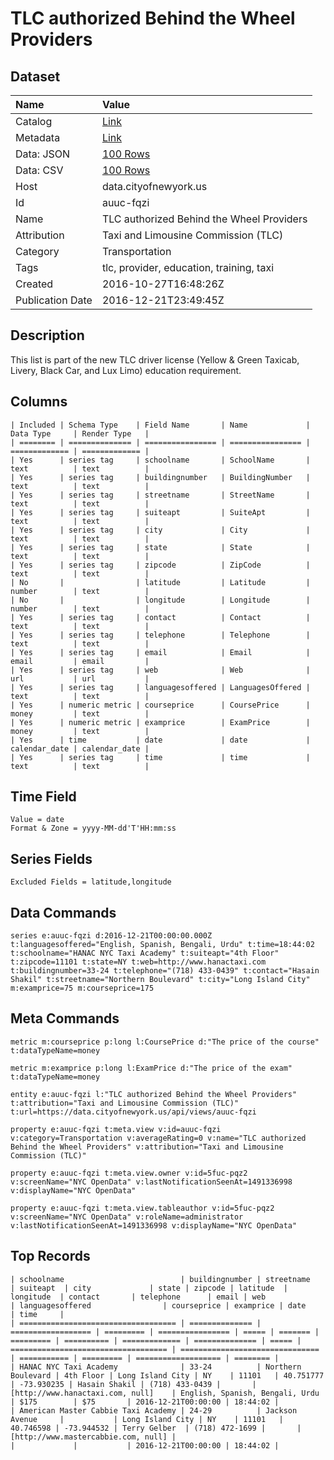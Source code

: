 # TLC authorized Behind the Wheel Providers

## Dataset

| Name | Value |
| :--- | :---- |
| Catalog | [Link](https://catalog.data.gov/dataset/tlc-authorized-behind-the-wheel-providers) |
| Metadata | [Link](https://data.cityofnewyork.us/api/views/auuc-fqzi) |
| Data: JSON | [100 Rows](https://data.cityofnewyork.us/api/views/auuc-fqzi/rows.json?max_rows=100) |
| Data: CSV | [100 Rows](https://data.cityofnewyork.us/api/views/auuc-fqzi/rows.csv?max_rows=100) |
| Host | data.cityofnewyork.us |
| Id | auuc-fqzi |
| Name | TLC authorized Behind the Wheel Providers |
| Attribution | Taxi and Limousine Commission (TLC) |
| Category | Transportation |
| Tags | tlc, provider, education, training, taxi |
| Created | 2016-10-27T16:48:26Z |
| Publication Date | 2016-12-21T23:49:45Z |

## Description

This list is part of the new TLC driver license (Yellow & Green Taxicab, Livery, Black Car, and Lux Limo) education requirement.

## Columns

```ls
| Included | Schema Type    | Field Name       | Name             | Data Type     | Render Type   |
| ======== | ============== | ================ | ================ | ============= | ============= |
| Yes      | series tag     | schoolname       | SchoolName       | text          | text          |
| Yes      | series tag     | buildingnumber   | BuildingNumber   | text          | text          |
| Yes      | series tag     | streetname       | StreetName       | text          | text          |
| Yes      | series tag     | suiteapt         | SuiteApt         | text          | text          |
| Yes      | series tag     | city             | City             | text          | text          |
| Yes      | series tag     | state            | State            | text          | text          |
| Yes      | series tag     | zipcode          | ZipCode          | text          | text          |
| No       |                | latitude         | Latitude         | number        | text          |
| No       |                | longitude        | Longitude        | number        | text          |
| Yes      | series tag     | contact          | Contact          | text          | text          |
| Yes      | series tag     | telephone        | Telephone        | text          | text          |
| Yes      | series tag     | email            | Email            | email         | email         |
| Yes      | series tag     | web              | Web              | url           | url           |
| Yes      | series tag     | languagesoffered | LanguagesOffered | text          | text          |
| Yes      | numeric metric | courseprice      | CoursePrice      | money         | text          |
| Yes      | numeric metric | examprice        | ExamPrice        | money         | text          |
| Yes      | time           | date             | date             | calendar_date | calendar_date |
| Yes      | series tag     | time             | time             | text          | text          |
```

## Time Field

```ls
Value = date
Format & Zone = yyyy-MM-dd'T'HH:mm:ss
```

## Series Fields

```ls
Excluded Fields = latitude,longitude
```

## Data Commands

```ls
series e:auuc-fqzi d:2016-12-21T00:00:00.000Z t:languagesoffered="English, Spanish, Bengali, Urdu" t:time=18:44:02 t:schoolname="HANAC NYC Taxi Academy" t:suiteapt="4th Floor" t:zipcode=11101 t:state=NY t:web=http://www.hanactaxi.com t:buildingnumber=33-24 t:telephone="(718) 433-0439" t:contact="Hasain Shakil" t:streetname="Northern Boulevard" t:city="Long Island City" m:examprice=75 m:courseprice=175
```

## Meta Commands

```ls
metric m:courseprice p:long l:CoursePrice d:"The price of the course" t:dataTypeName=money

metric m:examprice p:long l:ExamPrice d:"The price of the exam" t:dataTypeName=money

entity e:auuc-fqzi l:"TLC authorized Behind the Wheel Providers" t:attribution="Taxi and Limousine Commission (TLC)" t:url=https://data.cityofnewyork.us/api/views/auuc-fqzi

property e:auuc-fqzi t:meta.view v:id=auuc-fqzi v:category=Transportation v:averageRating=0 v:name="TLC authorized Behind the Wheel Providers" v:attribution="Taxi and Limousine Commission (TLC)"

property e:auuc-fqzi t:meta.view.owner v:id=5fuc-pqz2 v:screenName="NYC OpenData" v:lastNotificationSeenAt=1491336998 v:displayName="NYC OpenData"

property e:auuc-fqzi t:meta.view.tableauthor v:id=5fuc-pqz2 v:screenName="NYC OpenData" v:roleName=administrator v:lastNotificationSeenAt=1491336998 v:displayName="NYC OpenData"
```

## Top Records

```ls
| schoolname                          | buildingnumber | streetname         | suiteapt  | city             | state | zipcode | latitude  | longitude  | contact       | telephone      | email | web                                 | languagesoffered                | courseprice | examprice | date                | time     | 
| =================================== | ============== | ================== | ========= | ================ | ===== | ======= | ========= | ========== | ============= | ============== | ===== | =================================== | =============================== | =========== | ========= | =================== | ======== | 
| HANAC NYC Taxi Academy              | 33-24          | Northern Boulevard | 4th Floor | Long Island City | NY    | 11101   | 40.751777 | -73.930235 | Hasain Shakil | (718) 433-0439 |       | [http://www.hanactaxi.com, null]    | English, Spanish, Bengali, Urdu | $175        | $75       | 2016-12-21T00:00:00 | 18:44:02 | 
| American Master Cabbie Taxi Academy | 24-29          | Jackson Avenue     |           | Long Island City | NY    | 11101   | 40.746598 | -73.944532 | Terry Gelber  | (718) 472-1699 |       | [http://www.mastercabbie.com, null] |                                 |             |           | 2016-12-21T00:00:00 | 18:44:02 | 
```